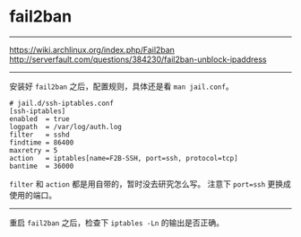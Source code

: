 # fail2ban

---

https://wiki.archlinux.org/index.php/Fail2ban
http://serverfault.com/questions/384230/fail2ban-unblock-ipaddress

---

安装好 `fail2ban` 之后，配置规则，具体还是看 `man jail.conf`。

```
# jail.d/ssh-iptables.conf
[ssh-iptables]
enabled  = true
logpath  = /var/log/auth.log
filter   = sshd
findtime = 86400
maxretry = 5
action   = iptables[name=F2B-SSH, port=ssh, protocol=tcp]
bantime  = 36000
```

`filter` 和 `action` 都是用自带的，暂时没去研究怎么写。
注意下 `port=ssh` 更换成使用的端口。

---

重启 `fail2ban` 之后，检查下 `iptables -Ln` 的输出是否正确。
